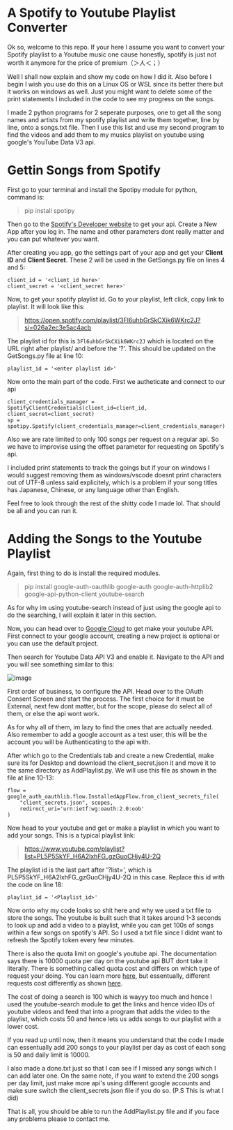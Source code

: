 # A Spotify to Youtube Playlist Converter

Ok so, welcome to this repo. If your here I assume you want to convert your Spotify playlist to a Youtube music one cause honestly, spotify is just not worth it anymore for the price of premium（＞人＜；）


Well I shall now explain and show my code on how I did it. Also before I begin I wish you use do this on a Linux OS or WSL since its better there but it works on windows as well. Just you might want to delete some of the print statements I included in the code to see my progress on the songs.

I made 2 python programs for 2 seperate purposes, one to get all the song names and artists from my spotify playlist and write them together, line by line, onto a songs.txt file. Then I use this list and use my second program to find the videos and add them to my musics playlist on youtube using google's YouTube Data V3 api.

# Gettin Songs from Spotify

First go to your terminal and install the Spotipy module for python, command is:

>  pip install spotipy

Then go to the [Spotify's Developer website](https://developer.spotify.com/dashboard) to get your api. Create a New App after you log in. The name and other parameters dont really matter and you can put whatever you want.

After creating you app, go the settings part of your app and get your **Client ID** and **Client Secret**. These 2 will be used in the GetSongs.py file on lines 4 and 5:

```
client_id = '<client_id here>'
client_secret = '<client_secret here>'
```

Now, to get your spotify playlist id. Go to your playlist, left click, copy link to playlist. It will look like this:

> https://open.spotify.com/playlist/3Fl6uhbGrSkCXik6WKrc2J?si=026a2ec3e5ac4acb

The playlist id for this is `3Fl6uhbGrSkCXik6WKrc2J` which is located on the URL right after playlist/ and before the '?'. This should be updated on the GetSongs.py file at line 10:

`playlist_id = '<enter playlist id>'`

Now onto the main part of the code. First we autheticate and connect to our api

```
client_credentials_manager = SpotifyClientCredentials(client_id=client_id, client_secret=client_secret)
sp = spotipy.Spotify(client_credentials_manager=client_credentials_manager)
```

Also we are rate limited to only 100 songs per request on a regular api. So we have to improvise using the offset parameter for requesting on Spotify's api. 

I included print statements to track the goings but if your on windows I would suggest removing them as windows/vscode doesnt print characters out of UTF-8 unless said explicitely, which is a problem if your song titles has Japanese, Chinese, or any language other than English.

Feel free to look through the rest of the shitty code I made lol. That should be all and you can run it.

# Adding the Songs to the Youtube Playlist

Again, first thing to do is install the required modules.

> pip install google-auth-oauthlib google-auth google-auth-httplib2 google-api-python-client youtube-search

As for why im using youtube-search instead of just using the google api to do the searching, I will explain it later in this section.

Now, you can head over to [Google Cloud](https://console.cloud.google.com/) to get make your youtube API. First connect to your google account, creating a new project is optional or you can use the default project.

Then search for Youtube Data API V3 and enable it. Navigate to the API and you will see something similar to this: 

![image](https://hackmd.io/_uploads/S1gYRzU26.png)


First order of business, to configure the API. Head over to the OAuth Consent Screen and start the process. The first choice for it must be External, next few dont matter, but for the scope, please do select all of them, or else the api wont work. 

As for why all of them, im lazy to find the ones that are actually needed. Also remember to add a google account as a test user, this will be the account you will be Authenticating to the api with.

After which go to the Credentials tab and create a new Credential, make sure its for Desktop and download the client_secret.json it and move it to the same directory as AddPlaylist.py. We will use this file as shown in the file at line 10-13:

```
flow = google_auth_oauthlib.flow.InstalledAppFlow.from_client_secrets_file(
    "client_secrets.json", scopes,
    redirect_uri='urn:ietf:wg:oauth:2.0:oob'
)
```


Now head to your youtube and get or make a playlist in which you want to add your songs. This is a typical playlist link:

> https://www.youtube.com/playlist?list=PL5P5SkYF_H6A2lxhFG_gzGuoCHjy4U-2Q

The playlist id is the last part after '?list=', which is PL5P5SkYF_H6A2lxhFG_gzGuoCHjy4U-2Q in this case. Replace this id with the code on line 18:

```
playlist_id = '<Playlist_id>'
```

Now onto why my code looks so shit here and why we used a txt file to store the songs. The youtube is built such that it takes around 1-3 seconds to look up and add a video to a playlist, while you can get 100s of songs within a few songs on spotify's API. So I used a txt file since I didnt want to refresh the Spotify token every few minutes.

There is also the quota limit on google's youtube api. The documentation says there is 10000 quota per day on the youtube api BUT dont take it literally. There is something called quota cost and differs on which type of request your doing. You can learn more [here](https://developers.google.com/youtube/v3/getting-started), but essentually, different requests cost differently as shown [here](https://developers.google.com/youtube/v3/determine_quota_cost). 

The cost of doing a search is 100 which is wayyy too much and hence I used the youtube-search module to get the links and hence video IDs of youtube videos and feed that into a program that adds the video to the playlist, which costs 50 and hence lets us adds songs to our playlist with a lower cost.

If you read up until now, then it means you understand that the code I made can essentually add 200 songs to your playlist per day as cost of each song is 50 and daily limit is 10000.

I also made a done.txt just so that I can see if I missed any songs which I can add later one. On the same note, if you want to extend the 200 songs per day limit, just make more api's using different google accounts and make sure switch the client_secrets.json file if you do so. (P.S This is what I did)

That is all, you should be able to run the AddPlaylist.py file and if you face any problems please to contact me.